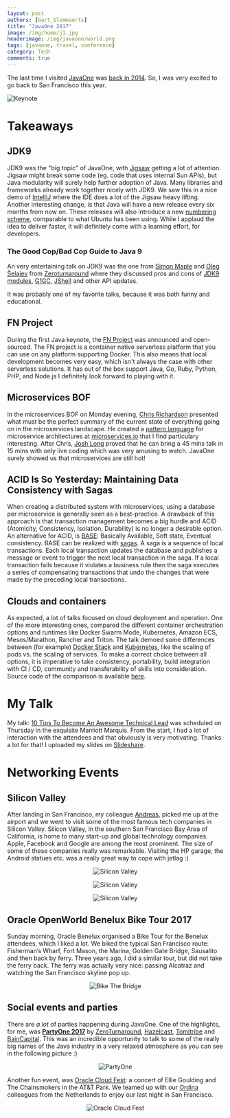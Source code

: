 ```yaml
---
layout: post
authors: [bart_blommaerts]
title: "JavaOne 2017"
image: /img/home/j1.jpg
headerimage: /img/javaone/world.png
tags: [javaone, travel, conference]
category: Tech
comments: true
---
```


The last time I visited [JavaOne](https://www.oracle.com/javaone/index.html) was 
<a href="{{site.baseurl}}/tech/2014/10/07/javaone.html">back in 2014</a>. 
So, I was very excited to go back to San Francisco this year.

<img class="image fit" alt="Keynote" src="/img/javaone/keynote.png">

# Takeaways

## JDK9

JDK9 was the "big topic" of JavaOne, with [Jigsaw](https://www.youtube.com/watch?v=C5yX-elG4w0) getting a lot of attention.
Jigsaw might break some code (eg. code that uses internal Sun APIs), but Java modularity will surely help further adoption of Java.
Many libraries and frameworks already work together nicely with JDK9.
We saw this in a nice demo of [IntelliJ](https://www.jetbrains.com/idea/) where the IDE does a lot of the Jigsaw heavy lifting.
Another interesting change, is that Java will have a new release every six months from now on.
These releases will also introduce a new [numbering scheme](https://jaxenter.com/java-9-version-numbering-scheme-137544.html), comparable to what Ubuntu has been using.
While I applaud the idea to deliver faster, it will definitely come with a learning effort, for developers.

### The Good Cop/Bad Cop Guide to Java 9

An very entertaining talk on JDK9 was the one from [Simon Maple](https://twitter.com/sjmaple) and [Oleg Šelajev](https://twitter.com/shelajev) from [Zeroturnaround](https://zeroturnaround.com/) where they discussed pros and cons of [JDK9 modules](http://openjdk.java.net/projects/jigsaw/), [G1GC](http://www.oracle.com/technetwork/articles/java/g1gc-1984535.html), [JShell](https://en.wikipedia.org/wiki/JShell) and other API updates.

It was probably one of my favorite talks, because it was both funny and educational.

## FN Project

During the first Java keynote, the [FN Project](http://fnproject.io/) was announced and open-sourced. 
The FN project is a container native serverless platform that you can use on any platform supporting Docker.
This also means that local development becomes very easy, which isn't always the case with other serverless solutions.
It has out of the box support Java, Go, Ruby, Python, PHP, and Node.js
I definitely look forward to playing with it.

## Microservices BOF

In the microservices BOF on Monday evening, [Chris Richardson](https://twitter.com/crichardson) presented what must be the perfect summary of the current state of everything going on in the microservices landscape.
He created a [pattern language](http://microservices.io/patterns/index.html) for microservice architectures at [microservices.io](http://microservices.io/) that I find particulary interesting.
After Chris, [Josh Long](https://twitter.com/starbuxman) proved that he can bring a 45 mins talk in 15 mins with only live coding which was very amusing to watch.
JavaOne surely showed us that microservices are still hot!

## ACID Is So Yesterday: Maintaining Data Consistency with Sagas

When creating a distributed system with microservices, using a database per microservice is generally seen as a best-practice.
A drawback of this approach is that transaction management becomes a big hurdle and ACID (Atomicity, Consistency, Isolation, Durability) is no longer a desirable option.
An alternative for ACID, is [BASE](http://www.dataversity.net/acid-vs-base-the-shifting-ph-of-database-transaction-processing/): Basically Available, Soft state, Eventual consistency.
BASE can be realized with [sagas](http://microservices.io/patterns/data/saga.html).
A saga is a sequence of local transactions. 
Each local transaction updates the database and publishes a message or event to trigger the next local transaction in the saga. 
If a local transaction fails because it violates a business rule then the saga executes a series of compensating transactions that undo the changes that were made by the preceding local transactions.

## Clouds and containers

As expected, a lot of talks focused on cloud deployment and operation. 
One of the more interesting ones, compared the different container orchestration options and runtimes like Docker Swarm Mode, Kubernetes, Amazon ECS, Mesos/Marathon, Rancher and Triton.
The talk demoed some differences between (for example) [Docker Stack](https://docs.docker.com/engine/swarm/stack-deploy/#set-up-a-docker-registry) and [Kubernetes](https://kubernetes.io/), like the scaling of pods vs. the scaling of services.
To make a correct choice between all options, it is imperative to take consistency, portability, build integration with CI / CD, community and transferability of skills into consideration.
Source code of the comparison is available [here](https://github.com/JMHReif/CloudsAndContainersDemoScripts).

# My Talk

My talk: [10 Tips To Become An Awesome Technical Lead](https://www.slideshare.net/secret/u70m0cjrWflo9n) was scheduled on Thursday in the exquisite Marriott Marquis.
From the start, I had a lot of interaction with the attendees and that obviously is very motivating.
Thanks a lot for that!
I uploaded my slides on [Slideshare](https://www.slideshare.net/BartBlommaerts/javaone-2017-10-tips-to-become-an-awesome-technical-lead-v3).

# Networking Events

## Silicon Valley

After landing in San Francisco, my colleague [Andreas](https://twitter.com/andreasevers), picked me up at the airport and we went to visit some of the most famous tech companies in Silicon Valley.
Silicon Valley, in the southern San Francisco Bay Area of California, is home to many start-up and global technology companies. 
Apple, Facebook and Google are among the most prominent.
The size of some of these companies really was remarkable.
Visiting the HP garage, the Android statues etc. was a really great way to cope with jetlag :)

<p style="text-align: center;">
  <img class="image fit" alt="Silicon Valley" src="/img/javaone/google.jpg">
</p>

<p style="text-align: center;">
  <img class="image fit" alt="Silicon Valley" src="/img/javaone/hp.jpg">
</p>

<p style="text-align: center;">
  <img class="image fit" alt="Silicon Valley" src="/img/javaone/netflix.jpg">
</p>

## Oracle OpenWorld Benelux Bike Tour 2017

Sunday morning, Oracle Benelux organised a Bike Tour for the Benelux attendees, which I liked a lot. 
We biked the typical San Francisco route: Fisherman’s Wharf, Fort Mason, the Marina, Golden Gate Bridge, Sausalito and then back by ferry.
Three years ago, I did a similar tour, but did not take the ferry back.
The ferry was actually very nice: passing Alcatraz and watching the San Francisco skyline pop up.

<p style="text-align: center;">
  <img class="image fit" alt="Bike The Bridge" src="/img/javaone/bikethebridge.jpg">
</p>

## Social events and parties

There are _a lot_ of parties happening during JavaOne. 
One of the highlights, for me, was [**PartyOne 2017**](https://twitter.com/hashtag/PartyOne?src=hash) by [ZeroTurnaround](https://zeroturnaround.com/), [Hazelcast](https://hazelcast.com/), [Tomitribe](http://www.tomitribe.com/) and [BainCapital](https://www.baincapital.com/).
This was an incredible opportunity to talk to some of the really big names of the Java industry in a very relaxed atmosphere as you can see in the following picture :)

<p style="text-align: center;">
  <img class="image fit" alt="PartyOne" src="/img/javaone/partyone.jpg">
</p>

Another fun event, was [Oracle Cloud Fest](https://www.oracle.com/openworld/cloudfest.html): a concert of Ellie Goulding and The Chainsmokers in the AT&T Park.
We teamed up with our [Ordina](https://www.ordina.nl) colleagues from the Netherlands to enjoy our last night in San Francisco.

<p style="text-align: center;">
  <img class="image fit" alt="Oracle Cloud Fest" src="/img/javaone/att.jpg">
</p>

